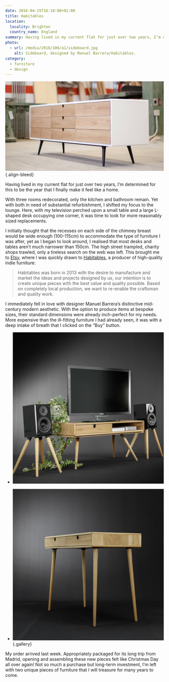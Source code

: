 ```yaml
---
date: 2016-04-15T16:10:00+01:00
title: Habitables
location:
  locality: Brighton
  country_name: England
summary: Having lived in my current flat for just over two years, I’m determined for this to be the year I finally make it feel like a home.
photo:
  - url: /media/2016/106/a1/sideboard.jpg
    alt: Sideboard, designed by Manuel Barrera/Habitables.
category:
  - furniture
  - design
---
```


![Sideboard sat in a workshop.](/media/2016/106/a1/sideboard.jpg "Sideboard, designed by Manuel Barrera/Habitables.")
{.align-bleed}

Having lived in my current flat for just over two years, I’m determined for this to be the year that I finally make it feel like a home.

With three rooms redecorated, only the kitchen and bathroom remain. Yet with both in need of substantial refurbishment, I shifted my focus to the lounge. Here, with my television perched upon a small table and a large L-shaped desk occupying one corner, it was time to look for more reasonably sized replacements.

I initially thought that the recesses on each side of the chimney breast would be wide enough (100-115cm) to accommodate the type of furniture I was after, yet as I began to look around, I realised that most desks and tables aren’t much narrower than 150cm. The high street trampled, charity shops trawled, only a tireless search on the web was left. This brought me to [Etsy][1], where I was quickly drawn to [Habitables][2], a producer of high-quality indie furniture:

> Habitables was born in 2013 with the desire to manufacture and market the ideas and projects designed by us, our intention is to create unique pieces with the best value and quality possible. Based on completely local production, we want to re-enable the craftsman and quality work.

I immediately fell in love with designer Manuel Barrera’s distinctive mid-century modern aesthetic. With the option to produce items at bespoke sizes, their standard dimensions were already inch-perfect for my needs. More expensive than the ill-fitting furniture I had already seen, it was with a deep intake of breath that I clicked on the “Buy” button.

- ![Table.](/media/2016/106/a1/tv_table.jpg "Table, made of solid oak board.")

- ![Desk.](/media/2016/106/a1/desk.jpg "Matching Desk. These both look — and smell — great!")
  {.gallery}

My order arrived last week. Appropriately packaged for its long trip from Madrid, opening and assembling these new pieces felt like Christmas Day all over again! Not so much a purchase but long-term investment, I’m left with two unique pieces of furniture that I will treasure for many years to come.

[1]: https://www.etsy.com/c/home-and-living/furniture
[2]: https://www.etsy.com/shop/Habitables
